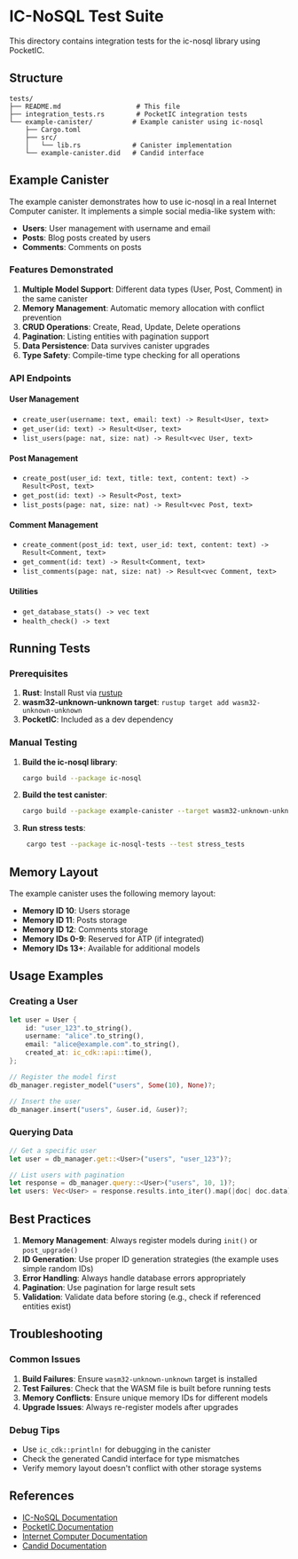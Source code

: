 # IC-NoSQL Test Suite

This directory contains integration tests for the ic-nosql library using PocketIC.

## Structure

```
tests/
├── README.md                   # This file
├── integration_tests.rs        # PocketIC integration tests
└── example-canister/          # Example canister using ic-nosql
    ├── Cargo.toml
    ├── src/
    │   └── lib.rs             # Canister implementation
    └── example-canister.did   # Candid interface
```

## Example Canister

The example canister demonstrates how to use ic-nosql in a real Internet Computer canister. It implements a simple social media-like system with:

- **Users**: User management with username and email
- **Posts**: Blog posts created by users
- **Comments**: Comments on posts

### Features Demonstrated

1. **Multiple Model Support**: Different data types (User, Post, Comment) in the same canister
2. **Memory Management**: Automatic memory allocation with conflict prevention
3. **CRUD Operations**: Create, Read, Update, Delete operations
4. **Pagination**: Listing entities with pagination support
5. **Data Persistence**: Data survives canister upgrades
6. **Type Safety**: Compile-time type checking for all operations

### API Endpoints

#### User Management
- `create_user(username: text, email: text) -> Result<User, text>`
- `get_user(id: text) -> Result<User, text>`
- `list_users(page: nat, size: nat) -> Result<vec User, text>`

#### Post Management
- `create_post(user_id: text, title: text, content: text) -> Result<Post, text>`
- `get_post(id: text) -> Result<Post, text>`
- `list_posts(page: nat, size: nat) -> Result<vec Post, text>`

#### Comment Management
- `create_comment(post_id: text, user_id: text, content: text) -> Result<Comment, text>`
- `get_comment(id: text) -> Result<Comment, text>`
- `list_comments(page: nat, size: nat) -> Result<vec Comment, text>`

#### Utilities
- `get_database_stats() -> vec text`
- `health_check() -> text`

## Running Tests

### Prerequisites

1. **Rust**: Install Rust via [rustup](https://rustup.rs/)
2. **wasm32-unknown-unknown target**: `rustup target add wasm32-unknown-unknown`
3. **PocketIC**: Included as a dev dependency

### Manual Testing

1. **Build the ic-nosql library**:
   ```bash
   cargo build --package ic-nosql
   ```

2. **Build the test canister**:
   ```bash
   cargo build --package example-canister --target wasm32-unknown-unknown --release
   ```

3. **Run stress tests**:
   ```bash
    cargo test --package ic-nosql-tests --test stress_tests
   ```
## Memory Layout

The example canister uses the following memory layout:

- **Memory ID 10**: Users storage
- **Memory ID 11**: Posts storage
- **Memory ID 12**: Comments storage
- **Memory IDs 0-9**: Reserved for ATP (if integrated)
- **Memory IDs 13+**: Available for additional models

## Usage Examples

### Creating a User
```rust
let user = User {
    id: "user_123".to_string(),
    username: "alice".to_string(),
    email: "alice@example.com".to_string(),
    created_at: ic_cdk::api::time(),
};

// Register the model first
db_manager.register_model("users", Some(10), None)?;

// Insert the user
db_manager.insert("users", &user.id, &user)?;
```

### Querying Data
```rust
// Get a specific user
let user = db_manager.get::<User>("users", "user_123")?;

// List users with pagination
let response = db_manager.query::<User>("users", 10, 1)?;
let users: Vec<User> = response.results.into_iter().map(|doc| doc.data).collect();
```

## Best Practices

1. **Memory Management**: Always register models during `init()` or `post_upgrade()`
2. **ID Generation**: Use proper ID generation strategies (the example uses simple random IDs)
3. **Error Handling**: Always handle database errors appropriately
4. **Pagination**: Use pagination for large result sets
5. **Validation**: Validate data before storing (e.g., check if referenced entities exist)

## Troubleshooting

### Common Issues

1. **Build Failures**: Ensure `wasm32-unknown-unknown` target is installed
2. **Test Failures**: Check that the WASM file is built before running tests
3. **Memory Conflicts**: Ensure unique memory IDs for different models
4. **Upgrade Issues**: Always re-register models after upgrades

### Debug Tips

- Use `ic_cdk::println!` for debugging in the canister
- Check the generated Candid interface for type mismatches
- Verify memory layout doesn't conflict with other storage systems

## References

- [IC-NoSQL Documentation](../packages/ic-nosql/src/lib.rs)
- [PocketIC Documentation](https://docs.rs/pocket-ic)
- [Internet Computer Documentation](https://internetcomputer.org/docs)
- [Candid Documentation](https://github.com/dfinity/candid)
